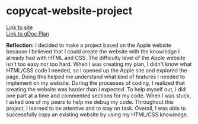 # copycat-website-project

[Link to site](https://lydiay3590.github.io/copycat-website-project/)    
[Link to gDoc Plan](https://docs.google.com/document/d/17GQdXYd2OBr62yXMnJMVHa6feeB43CQ97eMXwb-kteI/edit?usp=sharing)   

**Reflection:**
I decided to make a project based on the Apple website because I believed that I could create the website with the knowledge I already had with HTML and CSS. The difficulty level of the Apple website isn't too easy nor too hard. When I was creating my plan, I didn't know what HTML/CSS code I needed, so I opened up the Apple site and explored the page. Doing this helped me understand what kind of features I needed to implement on my website. During the processes of coding, I realized that creating the website was harder than I expected. To help myself out, I did one part at a time and commented sections for my code. When I was stuck, I asked one of my peers to help me debug my code. Throughout this project, I learned to be attentive and to stay on task. Overall, I was able to successfully copy an existing website by using my HTML/CSS knowledge.  

